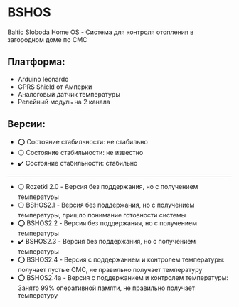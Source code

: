 # BSHOS
Baltic Sloboda Home OS - Система для контроля отопления в загородном доме по СМС
## Платформа:
- Arduino leonardo
- GPRS Shield от Амперки
- Аналоговый датчик температуры
- Релейный модуль на 2 канала
## Версии:
- :o: Состояние стабильности: не стабильно
- :white_circle: Состояние стабильности: не известно
- :heavy_check_mark: Состояние стабильности: стабильно
 _____
- :white_circle: Rozetki 2.0 - Версия без поддержания, но с получением температуры 
- :white_circle: BSHOS2.1 - Версия без поддержания, но с получением температуры, пришло понимание готовности системы
- :o: BSHOS2.2 - Версия без поддержания, но с получением температуры
- :heavy_check_mark: BSHOS2.3 - Версия без поддержания, но с получением температуры
- :o: BSHOS2.4 - Версия с поддержанием и контролем температуры: получает пустые СМС, не правильно получает температуру
- :o: BSHOS2.4a - Версия с поддержанием и контролем температуры: Занято 99% оперативной памяти, не правильно получает температуру

